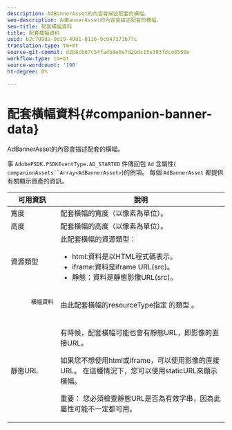 ```yaml
---
description: AdBannerAsset的內容會描述配套的橫幅。
seo-description: AdBannerAsset的內容會描述配套的橫幅。
seo-title: 配套橫幅資料
title: 配套橫幅資料
uuid: b2c709da-9d19-49d1-8116-9c947371b77c
translation-type: tm+mt
source-git-commit: d2b8cb67c54fadb8e0e7d2bdc15e393fdce8550e
workflow-type: tm+mt
source-wordcount: '190'
ht-degree: 0%

---
```



# 配套橫幅資料{#companion-banner-data}

AdBannerAsset的內容會描述配套的橫幅。

<!--<a id="section_D730B4FD6FD749E9860B6A07FC110552"></a>-->

事 `AdobePSDK.PSDKEventType.AD_STARTED` 件傳回包 `Ad` 含屬性( `companionAssets``Array<AdBannerAsset>`)的例項。
每個 `AdBannerAsset` 都提供有關顯示資產的資訊。

<table id="table_760C885E2DCA4BE983CC57FDA7BD5B14"> 
 <thead> 
  <tr> 
   <th colname="col1" class="entry"> 可用資訊 </th> 
   <th colname="col2" class="entry"> 說明 </th> 
  </tr> 
 </thead>
 <tbody> 
  <tr> 
   <td colname="col1"> 寬度 </td> 
   <td colname="col2"> 配套橫幅的寬度（以像素為單位）。 </td> 
  </tr> 
  <tr> 
   <td colname="col1"> 高度 </td> 
   <td colname="col2"> 配套橫幅的高度（以像素為單位）。 </td> 
  </tr> 
  <tr> 
   <td colname="col1"> 資源類型 </td> 
   <td colname="col2">此配套橫幅的資源類型： 
    <ul id="ul_A067787FE49E4B6095BE0AC1D447DBB3"> 
     <li id="li_02B7224C67004095B3F6E50FD21E507E">html:資料是以HTML程式碼表示。 </li> 
     <li id="li_5F37E14472424F808C6094F42009E676">iframe:資料是iframe URL(src)。 </li> 
     <li id="li_48E74AC5F00640EC8A4DE2CB31E106EC">靜態：資料是靜態影像URL(src)。 </li> 
    </ul> </td> 
  </tr> 
  <tr> 
   <td colname="col1">
    <pre>
      橫幅資料
    </pre> </td> 
   <td colname="col2"> 由此配套橫幅的resourceType指定 <span class="codeph"> 的類型</span> 。 </td> 
  </tr> 
  <tr> 
   <td colname="col1"> 靜態URL </td> 
   <td colname="col2"> <p>有時候，配套橫幅可能也會有靜態URL，即影像的直接URL。 </p> <p>如果您不想使用html或iframe，可以使用影像的直接URL。 在這種情況下，您可以使用staticURL來顯示橫幅。 </p> <p>重要： 您必須檢查靜態URL是否為有效字串，因為此屬性可能不一定都可用。 </p> </td> 
  </tr> 
 </tbody> 
</table>

